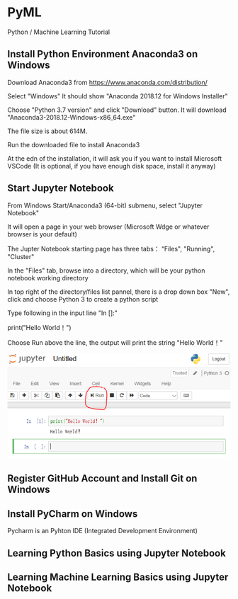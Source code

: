 # PyML
Python / Machine Learning Tutorial

## Install Python Environment Anaconda3 on Windows

Download Anaconda3 from https://www.anaconda.com/distribution/

Select "Windows" It should show "Anaconda 2018.12 for Windows Installer"

Choose "Python 3.7 version" and click "Download" button. It will download "Anaconda3-2018.12-Windows-x86_64.exe"

The file size is about 614M.

Run the downloaded file to install Anaconda3

At the edn of the installation, it will ask you if you want to install Microsoft VSCode (It is optional, if you have enough disk space, install it anyway)


## Start Jupyter Notebook

From Windows Start/Anaconda3 (64-bit) submenu, select "Jupyter Notebook"

It will open a page in your web browser (Microsoft Wdge or whatever browser is your default)

The Jupter Notebook starting page has three tabs： “Files", "Running", "Cluster"

In the "Files" tab, browse into a directory, which will be your python notebook working directory

In top right of the directory/files list pannel, there is a drop down box "New", click and choose Python 3 to create a python script

Type following in the input line "In []:"

  print("Hello World！")
  
Choose Run above the line, the output will print the string "Hello World！"

![Jupyter Hello](./images/JupyterHello.png)


## Register GitHub Account and Install Git on Windows


## Install PyCharm on Windows

Pycharm is an Pyhton IDE (Integrated Development Environment)

## Learning Python Basics using Jupyter Notebook

## Learning Machine Learning Basics using Jupyter Notebook



